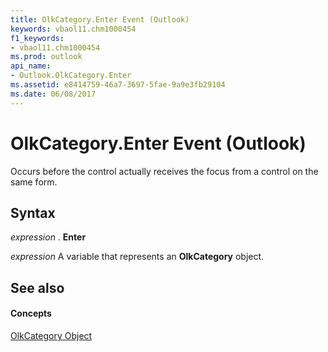 ```yaml
---
title: OlkCategory.Enter Event (Outlook)
keywords: vbaol11.chm1000454
f1_keywords:
- vbaol11.chm1000454
ms.prod: outlook
api_name:
- Outlook.OlkCategory.Enter
ms.assetid: e8414759-46a7-3697-5fae-9a9e3fb29104
ms.date: 06/08/2017
---
```



# OlkCategory.Enter Event (Outlook)

Occurs before the control actually receives the focus from a control on the same form.


## Syntax

 _expression_ . **Enter**

 _expression_ A variable that represents an **OlkCategory** object.


## See also


#### Concepts


[OlkCategory Object](Outlook.OlkCategory.md)

